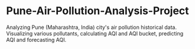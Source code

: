 # Pune-Air-Pollution-Analysis-Project
Analyzing Pune (Maharashtra, India) city's air pollution historical data. Visualizing various pollutants, calculating AQI and AQI bucket, predicting AQI and forecasting AQI.
